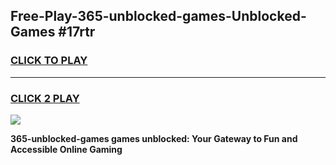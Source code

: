 
## Free-Play-365-unblocked-games-Unblocked-Games #17rtr
<h3>
<a href="https://news.freeplayer.one?title=365-unblocked-games&ref=8M">CLICK TO PLAY</a></h3>
<hr>

<h3>
<a href="https://news.freeplayer.one?title=365-unblocked-games&ref=8M">CLICK 2 PLAY</a>
  
</h3>

<a href="https://news.freeplayer.one?title=365-unblocked-games&ref=8M"><img src="https://clearcache.store/games.png"></a>


**365-unblocked-games games unblocked: Your Gateway to Fun and Accessible Online Gaming**
